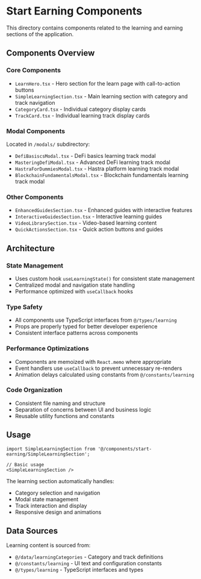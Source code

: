 # Start Earning Components

This directory contains components related to the learning and earning sections of the application.

## Components Overview

### Core Components
- `LearnHero.tsx` - Hero section for the learn page with call-to-action buttons
- `SimpleLearningSection.tsx` - Main learning section with category and track navigation
- `CategoryCard.tsx` - Individual category display cards 
- `TrackCard.tsx` - Individual learning track display cards

### Modal Components
Located in `/modals/` subdirectory:
- `DefiBasiscsModal.tsx` - DeFi basics learning track modal
- `MasteringDefiModal.tsx` - Advanced DeFi learning track modal
- `HastraForDummiesModal.tsx` - Hastra platform learning track modal
- `BlockchainFundamentalsModal.tsx` - Blockchain fundamentals learning track modal

### Other Components
- `EnhancedGuidesSection.tsx` - Enhanced guides with interactive features
- `InteractiveGuidesSection.tsx` - Interactive learning guides
- `VideoLibrarySection.tsx` - Video-based learning content
- `QuickActionsSection.tsx` - Quick action buttons and guides

## Architecture

### State Management
- Uses custom hook `useLearningState()` for consistent state management
- Centralized modal and navigation state handling
- Performance optimized with `useCallback` hooks

### Type Safety
- All components use TypeScript interfaces from `@/types/learning`
- Props are properly typed for better developer experience
- Consistent interface patterns across components

### Performance Optimizations
- Components are memoized with `React.memo` where appropriate
- Event handlers use `useCallback` to prevent unnecessary re-renders
- Animation delays calculated using constants from `@/constants/learning`

### Code Organization
- Consistent file naming and structure
- Separation of concerns between UI and business logic
- Reusable utility functions and constants

## Usage

```tsx
import SimpleLearningSection from '@/components/start-earning/SimpleLearningSection';

// Basic usage
<SimpleLearningSection />
```

The learning section automatically handles:
- Category selection and navigation
- Modal state management
- Track interaction and display
- Responsive design and animations

## Data Sources

Learning content is sourced from:
- `@/data/learningCategories` - Category and track definitions
- `@/constants/learning` - UI text and configuration constants
- `@/types/learning` - TypeScript interfaces and types